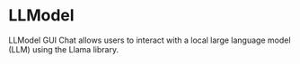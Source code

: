 # LLModel
LLModel GUI Chat allows users to interact with a local large language model (LLM) using the Llama library.
